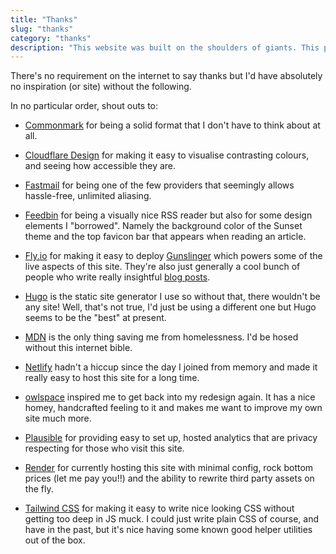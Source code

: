 ```yaml
---
title: "Thanks"
slug: "thanks"
category: "thanks"
description: "This website was built on the shoulders of giants. This page names a number of them."
---
```


There's no requirement on the internet to say thanks but I'd have absolutely no inspiration (or site) without the following.

In no particular order, shout outs to:

* [Commonmark](https://commonmark.org) for being a solid format that I don't have to think about at all.

* [Cloudflare Design](https://cloudflare.design/color) for making it easy to visualise contrasting colours, and seeing how accessible they are.

* [Fastmail](https://fastmail.com) for being one of the few providers that seemingly allows hassle-free, unlimited aliasing.

* [Feedbin](https://feedbin.com) for being a visually nice RSS reader but also for some design elements I "borrowed". Namely the background color of the Sunset theme and the top favicon bar that appears when reading an article.

* [Fly.io](https://fly.io) for making it easy to deploy [Gunslinger](https://github.com/marcus-crane/gunslinger) which powers some of the live aspects of this site. They're also just generally a cool bunch of people who write really insightful [blog posts](https://fly.io/blog/).

* [Hugo](https://gohugo.io) is the static site generator I use so without that, there wouldn't be any site! Well, that's not true, I'd just be using a different one but Hugo seems to be the "best" at present.

* [MDN](https://developer.mozilla.org/en-US/) is the only thing saving me from homelessness. I'd be hosed without this internet bible.

* [Netlify](https://www.netlify.com/) hadn't a hiccup since the day I joined from memory and made it really easy to host this site for a long time.

* [owlspace](https://owlspace.xyz) inspired me to get back into my redesign again. It has a nice homey, handcrafted feeling to it and makes me want to improve my own site much more.

* [Plausible](https://plausible.io) for providing easy to set up, hosted analytics that are privacy respecting for those who visit this site.

* [Render](https://render.com/) for currently hosting this site with minimal config, rock bottom prices (let me pay you!!) and the ability to rewrite third party assets on the fly.

* [Tailwind CSS](https://tailwindcss.com/) for making it easy to write nice looking CSS without getting too deep in JS muck. I could just write plain CSS of course, and have in the past, but it's nice having some known good helper utilities out of the box.